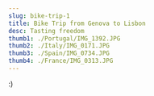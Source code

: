 ```yaml
---
slug: bike-trip-1
title: Bike Trip from Genova to Lisbon
desc: Tasting freedom
thumb1: ./Portugal/IMG_1392.JPG
thumb2: ./Italy/IMG_0171.JPG
thumb3: ./Spain/IMG_0734.JPG
thumb4: ./France/IMG_0313.JPG
---
```


:)
